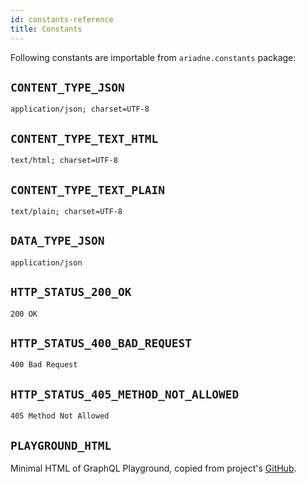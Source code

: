 ```yaml
---
id: constants-reference
title: Constants
---
```


Following constants are importable from `ariadne.constants` package:


## `CONTENT_TYPE_JSON`

`application/json; charset=UTF-8`


## `CONTENT_TYPE_TEXT_HTML`

`text/html; charset=UTF-8`


## `CONTENT_TYPE_TEXT_PLAIN`

`text/plain; charset=UTF-8`


## `DATA_TYPE_JSON`

`application/json`


## `HTTP_STATUS_200_OK`

`200 OK`


## `HTTP_STATUS_400_BAD_REQUEST`

`400 Bad Request`


## `HTTP_STATUS_405_METHOD_NOT_ALLOWED`

`405 Method Not Allowed`


## `PLAYGROUND_HTML`

Minimal HTML of GraphQL Playground, copied from project's [GitHub](https://github.com/prisma/graphql-playground/blob/master/packages/graphql-playground-html/minimal.html).